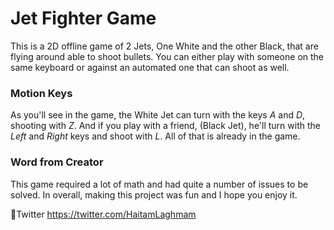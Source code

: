 # Jet Fighter Game
 This is a 2D offline game of 2 Jets, One White and the other Black, that are flying around able to shoot bullets.
You can either play with someone on the same keyboard or against an automated one that can shoot as well.

### Motion Keys
 As you'll see in the game, the White Jet can turn with the keys _A_ and _D_, shooting with _Z_.
And if you play with a friend, (Black Jet), he'll turn with the _Left_ and _Right_ keys and shoot with _L_.
All of that is already in the game.

### Word from Creator
 This game required a lot of math and had quite a number of issues to be solved.
In overall, making this project was fun and I hope you enjoy it.

Twitter
https://twitter.com/HaitamLaghmam